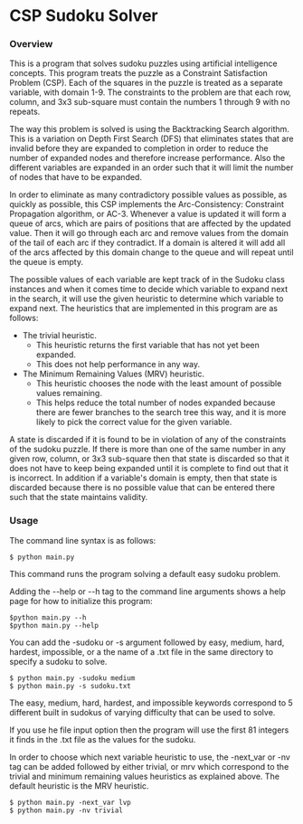 # CSP Sudoku Solver

### Overview
This is a program that solves sudoku puzzles using artificial intelligence concepts. 
This program treats the puzzle as a Constraint Satisfaction Problem (CSP). Each of the squares in the 
puzzle is treated as a separate variable, with domain 1-9. The constraints to the problem
are that each row, column, and 3x3 sub-square must contain the numbers 1 through 9 with
no repeats.

The way this problem is solved is using the Backtracking Search algorithm. This is a variation
on Depth First Search (DFS) that eliminates states that are invalid before they are expanded to 
completion in order to reduce the number of expanded nodes and therefore increase performance. 
Also the different variables are expanded in an order such that it will limit the number 
of nodes that have to be expanded.

In order to eliminate as many contradictory possible values as possible, as quickly as possible, 
this CSP implements the Arc-Consistency: Constraint Propagation algorithm, or AC-3. Whenever a value is 
updated it will form a queue of arcs, which are pairs of positions that are affected by the updated value.
Then it will go through each arc and remove values from the domain of the tail of each arc if they contradict.
If a domain is altered it will add all of the arcs affected by this domain change to the queue and will repeat 
until the queue is empty. 

The possible values of each variable are kept track of in the Sudoku class instances and
when it comes time to decide which variable to expand next in the search, it will use the given
heuristic to determine which variable to expand next. The heuristics that are implemented in this
program are as follows:

- The trivial heuristic.
    - This heuristic returns the first variable that has not yet been expanded.
    - This does not help performance in any way.
- The Minimum Remaining Values (MRV) heuristic.
    - This heuristic chooses the node with the least amount of possible values remaining. 
    - This helps reduce the total number of nodes expanded because there are fewer branches 
    to the search tree this way, and it is more likely to pick the correct value for the given variable.

A state is discarded if it is found to be in violation of any of the constraints of the
sudoku puzzle. If there is more than one of the same number in any given row, column, or 3x3 
sub-square then that state is discarded so that it does not have to keep being expanded until
it is complete to find out that it is incorrect. In addition if a variable's domain is empty, then
that state is discarded because there is no possible value that can be entered there such that the 
state maintains validity.

### Usage
The command line syntax is as follows:

    $ python main.py
    
This command runs the program solving a default easy sudoku problem.

Adding the --help or --h tag to the command line arguments shows a help page for how to initialize this program:

    $python main.py --h
    $python main.py --help

You can add the -sudoku or -s argument followed by easy, medium, hard, hardest, impossible, 
or a the name of a .txt file in the same directory to specify a sudoku to solve.

    $ python main.py -sudoku medium
    $ python main.py -s sudoku.txt

The easy, medium, hard, hardest, and impossible keywords correspond to 5 different built in sudokus of 
varying difficulty that can be used to solve.

If you use he file input option then the program will use the first 81 integers it finds in the .txt file
as the values for the sudoku.

In order to choose which next variable heuristic to use, the -next_var or -nv tag can be added followed
by either trivial, or mrv which correspond to the trivial and minimum remaining values heuristics as explained 
above. The default heuristic is the MRV heuristic.

    $ python main.py -next_var lvp
    $ python main.py -nv trivial